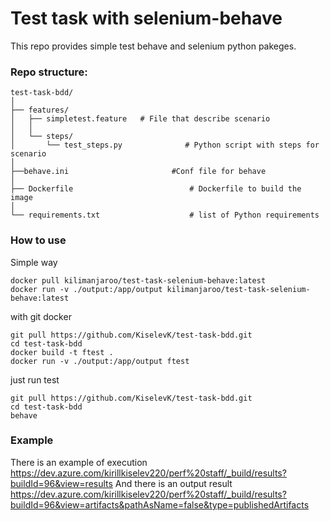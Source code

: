 # Test task with selenium-behave

This repo provides simple test behave and selenium python pakeges.

### Repo structure:

```
test-task-bdd/
│
├── features/
│   ├── simpletest.feature   # File that describe scenario
│   │
│   └── steps/
│       └── test_steps.py              # Python script with steps for scenario
│
├──behave.ini                       #Conf file for behave
│
├── Dockerfile                          # Dockerfile to build the image
│
└── requirements.txt                    # list of Python requirements
```

### How to use

Simple way

```
docker pull kilimanjaroo/test-task-selenium-behave:latest
docker run -v ./output:/app/output kilimanjaroo/test-task-selenium-behave:latest
```

with git docker

```
git pull https://github.com/KiselevK/test-task-bdd.git
cd test-task-bdd
docker build -t ftest . 
docker run -v ./output:/app/output ftest
```

just run test

```
git pull https://github.com/KiselevK/test-task-bdd.git
cd test-task-bdd
behave
```

### Example

There is an example of execution https://dev.azure.com/kirillkiselev220/perf%20staff/_build/results?buildId=96&view=results
And there is an output result https://dev.azure.com/kirillkiselev220/perf%20staff/_build/results?buildId=96&view=artifacts&pathAsName=false&type=publishedArtifacts
